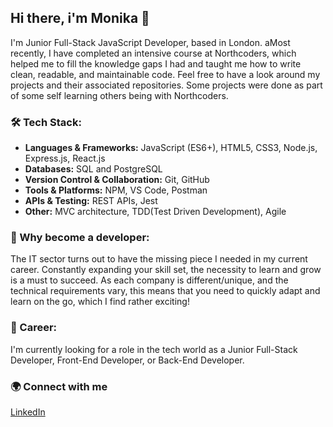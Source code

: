 ## **Hi there, i'm Monika** 👋

I'm Junior Full-Stack JavaScript Developer, based in London. aMost recently, I have completed an intensive course at Northcoders, which helped me to fill the knowledge gaps I had and taught me how to write clean, readable, and maintainable code. Feel free to have a look around my projects and their associated repositories. Some projects were done as part of some self learning others being with Northcoders.


### 🛠️ Tech Stack:
- **Languages & Frameworks:**  JavaScript (ES6+), HTML5, CSS3, Node.js, Express.js, React.js 
- **Databases:** SQL and PostgreSQL
- **Version Control & Collaboration:** Git, GitHub
- **Tools & Platforms:** NPM, VS Code, Postman
- **APIs & Testing:** REST APIs, Jest
- **Other:** MVC architecture, TDD(Test Driven Development), Agile


### 🤔 Why become a developer:

The IT sector turns out to have the missing piece I needed in my current career. Constantly expanding your skill set, the necessity to learn and grow is a must to succeed. As each company is different/unique, and the technical requirements vary, this means that you need to quickly adapt and learn on the go, which I find rather exciting!


### 💼 Career:

I'm currently looking for a role in the tech world as a Junior Full-Stack Developer, Front-End Developer, or Back-End Developer.
  
### 🌍 Connect with me
[LinkedIn](www.linkedin.com/in/monika-baltova-947260377) 

<!--
**monikabaltova/monikabaltova** is a ✨ _special_ ✨ repository because its `README.md` (this file) appears on your GitHub profile.

Here are some ideas to get you started:

- 🔭 I’m currently working on ...
- 🌱 I’m currently learning ...
- 👯 I’m looking to collaborate on ...
- 🤔 I’m looking for help with ...
- 💬 Ask me about ...
- 📫 How to reach me: ...
- 😄 Pronouns: ...
- ⚡ Fun fact: ...
-->
